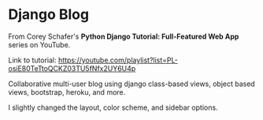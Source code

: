 # Django Blog

From Corey Schafer's **Python Django Tutorial: Full-Featured Web App** series on YouTube.

Link to tutorial: https://youtube.com/playlist?list=PL-osiE80TeTtoQCKZ03TU5fNfx2UY6U4p

Collaborative multi-user blog using django class-based views, object based views, bootstrap, heroku, and more.

I slightly changed the layout, color scheme, and sidebar options. 

